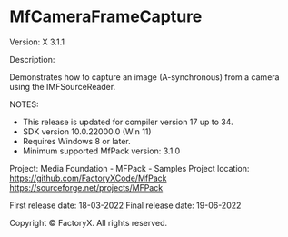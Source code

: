 # MfCameraFrameCapture

Version: X 3.1.1

Description:

  Demonstrates how to capture an image (A-synchronous) from a camera using the IMFSourceReader.

NOTES: 
 - This release is updated for compiler version 17 up to 34.
 - SDK version 10.0.22000.0 (Win 11)
 - Requires Windows 8 or later.
 - Minimum supported MfPack version: 3.1.0

Project: Media Foundation - MFPack - Samples
Project location: https://github.com/FactoryXCode/MfPack
                  https://sourceforge.net/projects/MFPack

First release date: 18-03-2022
Final release date: 19-06-2022

Copyright © FactoryX. All rights reserved.
